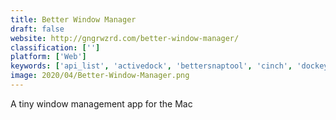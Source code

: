 ```yaml
---
title: Better Window Manager
draft: false 
website: http://gngrwzrd.com/better-window-manager/
classification: ['']
platform: ['Web']
keywords: ['api_list', 'activedock', 'bettersnaptool', 'cinch', 'dockey', 'hammerspoon', 'janus_workspace_desktop', 'layauto', 'magnet_window_manager', 'moom', 'postman_workspaces', 'shiftit', 'sizeup', 'slate', 'slidepad', 'spectacle_app', 'split_screen_ultimate', 'veeer', 'webjets.io', 'ubar', 'windocd']
image: 2020/04/Better-Window-Manager.png
---
```

A tiny window management app for the Mac